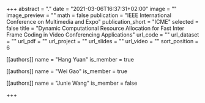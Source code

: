 +++
abstract = "."
date = "2021-03-06T16:37:31+02:00"
image = ""
image_preview = ""
math = false
publication = "IEEE International Conference on Multimedia and Expo"
publication_short = "ICME"
selected = false
title = "Dynamic Computational Resource Allocation for Fast Inter Frame Coding in Video Conferencing Applications"
url_code = ""
url_dataset = ""
url_pdf = ""
url_project = ""
url_slides = ""
url_video = ""
sort_position = 6

[[authors]]
    name = "Hang Yuan"
    is_member = true

[[authors]]
    name = "Wei Gao"
    is_member = true

[[authors]]
    name = "Junle Wang"
    is_member = false

+++



